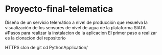 # Proyecto-final-telematica
Diseño de un servicio telemático a nivel de producción que resuelva la visualización de los sensores de nivel de agua de la plataforma SIATA 
#Pasos para realizar la instalacion de la aplicacion
El primer paso a realizar es la clonacion del repositorio

HTTPS
clon de git 
cd PythonApplication/
